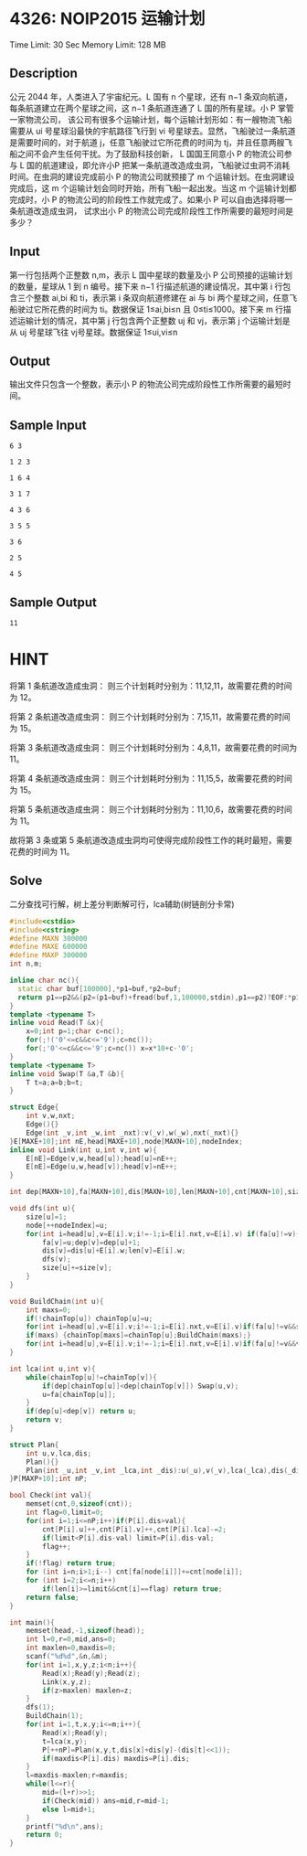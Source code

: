 # 4326: NOIP2015 运输计划

Time Limit: 30 Sec  Memory Limit: 128 MB

## Description

公元 2044 年，人类进入了宇宙纪元。L 国有 n 个星球，还有 n−1 条双向航道，每条航道建立在两个星球之间，这 n−1 条航道连通了 L 国的所有星球。小 P 掌管一家物流公司， 该公司有很多个运输计划，每个运输计划形如：有一艘物流飞船需要从 ui 号星球沿最快的宇航路径飞行到 vi 号星球去。显然，飞船驶过一条航道是需要时间的，对于航道 j，任意飞船驶过它所花费的时间为 tj，并且任意两艘飞船之间不会产生任何干扰。为了鼓励科技创新， L 国国王同意小 P 的物流公司参与 L 国的航道建设，即允许小P 把某一条航道改造成虫洞，飞船驶过虫洞不消耗时间。在虫洞的建设完成前小 P 的物流公司就预接了 m 个运输计划。在虫洞建设完成后，这 m 个运输计划会同时开始，所有飞船一起出发。当这 m 个运输计划都完成时，小 P 的物流公司的阶段性工作就完成了。如果小 P 可以自由选择将哪一条航道改造成虫洞， 试求出小 P 的物流公司完成阶段性工作所需要的最短时间是多少？

## Input

第一行包括两个正整数 n,m，表示 L 国中星球的数量及小 P 公司预接的运输计划的数量，星球从 1 到 n 编号。接下来 n−1 行描述航道的建设情况，其中第 i 行包含三个整数 ai,bi 和 ti，表示第 i 条双向航道修建在 ai 与 bi 两个星球之间，任意飞船驶过它所花费的时间为 ti。数据保证 1≤ai,bi≤n 且 0≤ti≤1000。接下来 m 行描述运输计划的情况，其中第 j 行包含两个正整数 uj 和 vj，表示第 j 个运输计划是从 uj 号星球飞往 vj号星球。数据保证 1≤ui,vi≤n

## Output

输出文件只包含一个整数，表示小 P 的物流公司完成阶段性工作所需要的最短时间。

## Sample Input

```
6 3

1 2 3

1 6 4

3 1 7

4 3 6

3 5 5

3 6

2 5

4 5
```

## Sample Output

```
11
```

# HINT

将第 1 条航道改造成虫洞： 则三个计划耗时分别为：11,12,11，故需要花费的时间为 12。

将第 2 条航道改造成虫洞： 则三个计划耗时分别为：7,15,11，故需要花费的时间为 15。

将第 3 条航道改造成虫洞： 则三个计划耗时分别为：4,8,11，故需要花费的时间为 11。

将第 4 条航道改造成虫洞： 则三个计划耗时分别为：11,15,5，故需要花费的时间为 15。

将第 5 条航道改造成虫洞： 则三个计划耗时分别为：11,10,6，故需要花费的时间为 11。

故将第 3 条或第 5 条航道改造成虫洞均可使得完成阶段性工作的耗时最短，需要花费的时间为 11。

## Solve

二分查找可行解，树上差分判断解可行，lca辅助\(树链剖分卡常\)

```cpp
#include<cstdio>
#include<cstring>
#define MAXN 300000
#define MAXE 600000
#define MAXP 300000
int n,m;

inline char nc(){
  static char buf[100000],*p1=buf,*p2=buf;
  return p1==p2&&(p2=(p1=buf)+fread(buf,1,100000,stdin),p1==p2)?EOF:*p1++;
}
template <typename T>
inline void Read(T &x){
    x=0;int p=1;char c=nc();
    for(;!('0'<=c&&c<='9');c=nc()); 
    for(;'0'<=c&&c<='9';c=nc()) x=x*10+c-'0';
}
template <typename T>
inline void Swap(T &a,T &b){
    T t=a;a=b;b=t;
}

struct Edge{
    int v,w,nxt;
    Edge(){}
    Edge(int _v,int _w,int _nxt):v(_v),w(_w),nxt(_nxt){}
}E[MAXE+10];int nE,head[MAXE+10],node[MAXN+10],nodeIndex;
inline void Link(int u,int v,int w){
    E[nE]=Edge(v,w,head[u]);head[u]=nE++;
    E[nE]=Edge(u,w,head[v]);head[v]=nE++;
}

int dep[MAXN+10],fa[MAXN+10],dis[MAXN+10],len[MAXN+10],cnt[MAXN+10],size[MAXN+10],chainTop[MAXN+10];

void dfs(int u){
    size[u]=1;
    node[++nodeIndex]=u;
    for(int i=head[u],v=E[i].v;i!=-1;i=E[i].nxt,v=E[i].v) if(fa[u]!=v){
        fa[v]=u;dep[v]=dep[u]+1;
        dis[v]=dis[u]+E[i].w;len[v]=E[i].w;
        dfs(v);
        size[u]+=size[v];
    }
}

void BuildChain(int u){
    int maxs=0;
    if(!chainTop[u]) chainTop[u]=u;
    for(int i=head[u],v=E[i].v;i!=-1;i=E[i].nxt,v=E[i].v)if(fa[u]!=v&&size[v]>size[maxs]) maxs=v;
    if(maxs) {chainTop[maxs]=chainTop[u];BuildChain(maxs);}
    for(int i=head[u],v=E[i].v;i!=-1;i=E[i].nxt,v=E[i].v)if(fa[u]!=v&&v!=maxs) BuildChain(v);
}

int lca(int u,int v){
    while(chainTop[u]!=chainTop[v]){
        if(dep[chainTop[u]]<dep[chainTop[v]]) Swap(u,v);
        u=fa[chainTop[u]];
    }
    if(dep[u]<dep[v]) return u;
    return v;
}

struct Plan{
    int u,v,lca,dis;
    Plan(){}
    Plan(int _u,int _v,int _lca,int _dis):u(_u),v(_v),lca(_lca),dis(_dis){}
}P[MAXP+10];int nP;

bool Check(int val){
    memset(cnt,0,sizeof(cnt));
    int flag=0,limit=0;
    for(int i=1;i<=nP;i++)if(P[i].dis>val){
        cnt[P[i].u]++,cnt[P[i].v]++,cnt[P[i].lca]-=2;
        if(limit<P[i].dis-val) limit=P[i].dis-val;
        flag++;
    }
    if(!flag) return true;
    for (int i=n;i>1;i--) cnt[fa[node[i]]]+=cnt[node[i]];
    for (int i=2;i<=n;i++)
        if(len[i]>=limit&&cnt[i]==flag) return true;
    return false;
}

int main(){
    memset(head,-1,sizeof(head));
    int l=0,r=0,mid,ans=0;
    int maxlen=0,maxdis=0;
    scanf("%d%d",&n,&m);
    for(int i=1,x,y,z;i<n;i++){
        Read(x);Read(y);Read(z);
        Link(x,y,z);
        if(z>maxlen) maxlen=z;
    }
    dfs(1);
    BuildChain(1);
    for(int i=1,t,x,y;i<=m;i++){
        Read(x);Read(y);
        t=lca(x,y);
        P[++nP]=Plan(x,y,t,dis[x]+dis[y]-(dis[t]<<1));
        if(maxdis<P[i].dis) maxdis=P[i].dis;
    }
    l=maxdis-maxlen;r=maxdis;
    while(l<=r){
        mid=(l+r)>>1;
        if(Check(mid)) ans=mid,r=mid-1;
        else l=mid+1;
    }
    printf("%d\n",ans);
    return 0;
}
```



